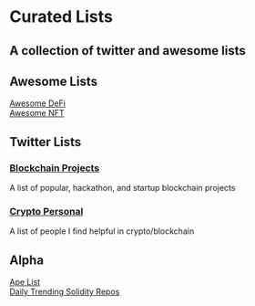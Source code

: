 # Curated Lists

## A collection of twitter and awesome lists

## Awesome Lists
[Awesome DeFi](https://github.com/Lucas-Kohorst/awesome-defi)   
[Awesome NFT](https://github.com/Lucas-Kohorst/awesome-nft)

## Twitter Lists

### [Blockchain Projects](https://twitter.com/i/lists/1317835021076529153?s=20)

A list of popular, hackathon, and startup blockchain projects

### [Crypto Personal](https://twitter.com/i/lists/1310246472512921609?s=20)

A list of people I find helpful in crypto/blockchain

## Alpha
[Ape List](https://github.com/Lucas-Kohorst/ape-lists)     
[Daily Trending Solidity Repos](https://github.com/vitalets/github-trending-repos/issues/151)
